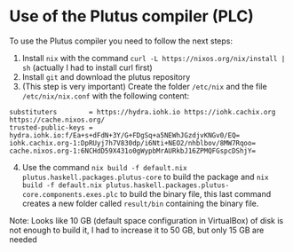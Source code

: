 # Use of the Plutus compiler (PLC)

To use the Plutus compiler you need to follow the next steps:

1. Install `nix` with the command `curl -L https://nixos.org/nix/install | sh`  (actually I had to install curl first)
2. Install `git` and download the plutus repository
3. (This step is very important) Create the folder `/etc/nix`  and the file `/etc/nix/nix.conf` with the following content:
```
substituters        = https://hydra.iohk.io https://iohk.cachix.org https://cache.nixos.org/
trusted-public-keys = hydra.iohk.io:f/Ea+s+dFdN+3Y/G+FDgSq+a5NEWhJGzdjvKNGv0/EQ= iohk.cachix.org-1:DpRUyj7h7V830dp/i6Nti+NEO2/nhblbov/8MW7Rqoo= cache.nixos.org-1:6NCHdD59X431o0gWypbMrAURkbJ16ZPMQFGspcDShjY=
```
4. Use the command `nix build -f default.nix plutus.haskell.packages.plutus-core` to build the package and `nix build -f default.nix plutus.haskell.packages.plutus-core.components.exes.plc` to build the binary file, this last command creates a new folder called `result/bin` containing the binary file.

Note: Looks like 10 GB (default space configuration in VirtualBox) of disk is not enough to build it, I had to increase it to 50 GB, but only 15 GB are needed
